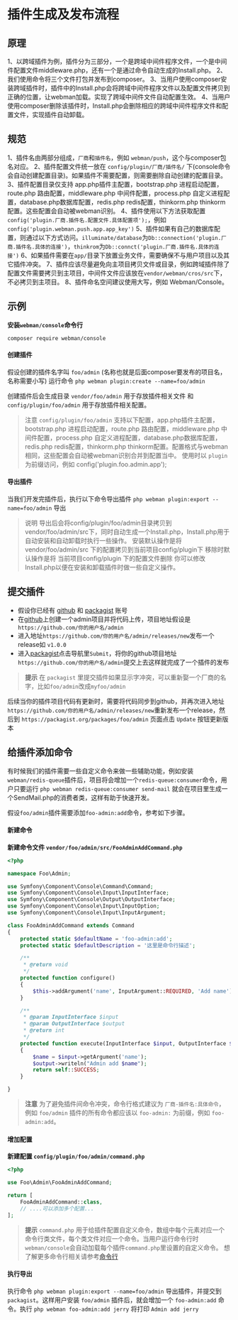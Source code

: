 # 插件生成及发布流程

## 原理
1、以跨域插件为例，插件分为三部分，一个是跨域中间件程序文件，一个是中间件配置文件middleware.php，还有一个是通过命令自动生成的Install.php。
2、我们使用命令将三个文件打包并发布到composer。
3、当用户使用composer安装跨域插件时，插件中的Install.php会将跨域中间件程序文件以及配置文件拷贝到正确的位置，让webman加载。实现了跨域中间件文件自动配置生效。
4、当用户使用composer删除该插件时，Install.php会删除相应的跨域中间件程序文件和配置文件，实现插件自动卸载。

## 规范
1、插件名由两部分组成，`厂商`和`插件名`，例如 `webman/push`，这个与composer包名对应。
2、插件配置文件统一放在 `config/plugin/厂商/插件名/` 下(console命令会自动创建配置目录)。如果插件不需要配置，则需要删除自动创建的配置目录。
3、插件配置目录仅支持 app.php插件主配置，bootstrap.php 进程启动配置，route.php 路由配置，middleware.php 中间件配置，process.php 自定义进程配置，database.php数据库配置，redis.php redis配置，thinkorm.php thinkorm配置。这些配置会自动被webman识别。
4、插件使用以下方法获取配置`config('plugin.厂商.插件名.配置文件.具体配置项');`，例如`config('plugin.webman.push.app.app_key')`
5、插件如果有自己的数据库配置，则通过以下方式访问。`illuminate/database`为`Db::connection('plugin.厂商.插件名.具体的连接')`，`thinkrom`为`Db::connct('plugin.厂商.插件名.具体的连接')`
6、如果插件需要在`app/`目录下放置业务文件，需要确保不与用户项目以及其它插件冲突。
7、插件应该尽量避免向主项目拷贝文件或目录，例如跨域插件除了配置文件需要拷贝到主项目，中间件文件应该放在`vendor/webman/cros/src`下，不必拷贝到主项目。
8、插件命名空间建议使用大写，例如 Webman/Console。

## 示例

**安装`webman/console`命令行**

`composer require webman/console`

#### 创建插件

假设创建的插件名字叫 `foo/admin` (名称也就是后面composer要发布的项目名，名称需要小写)
运行命令
`php webman plugin:create --name=foo/admin`

创建插件后会生成目录 `vendor/foo/admin` 用于存放插件相关文件 和 `config/plugin/foo/admin` 用于存放插件相关配置。

> 注意
> `config/plugin/foo/admin` 支持以下配置，app.php插件主配置，bootstrap.php 进程启动配置，route.php 路由配置，middleware.php 中间件配置，process.php 自定义进程配置，database.php数据库配置，redis.php redis配置，thinkorm.php thinkorm配置。配置格式与webman相同，这些配置会自动被webman识别合并到配置当中。
使用时以 `plugin` 为前缀访问，例如 config('plugin.foo.admin.app');


#### 导出插件

当我们开发完插件后，执行以下命令导出插件
`php webman plugin:export --name=foo/admin`
导出

> 说明
> 导出后会将config/plugin/foo/admin目录拷贝到vendor/foo/admin/src下，同时自动生成一个Install.php，Install.php用于自动安装和自动卸载时执行一些操作。
> 安装默认操作是将 vendor/foo/admin/src 下的配置拷贝到当前项目config/plugin下
> 移除时默认操作是将 当前项目config/plugin 下的配置文件删除
> 你可以修改Install.php以便在安装和卸载插件时做一些自定义操作。

## 提交插件
* 假设你已经有 [github](https://github.com) 和 [packagist](https://packagist.org) 账号
* 在[github](https://github.com)上创建一个admin项目并将代码上传，项目地址假设是 `https://github.com/你的用户名/admin`
* 进入地址`https://github.com/你的用户名/admin/releases/new`发布一个release如 `v1.0.0`
* 进入[packagist](https://packagist.org)点击导航里`Submit`，将你的github项目地址`https://github.com/你的用户名/admin`提交上去这样就完成了一个插件的发布

> **提示**
> 在 `packagist` 里提交插件如果显示字冲突，可以重新娶一个厂商的名字，比如`foo/admin`改成`myfoo/admin`

后续当你的插件项目代码有更新时，需要将代码同步到github，并再次进入地址`https://github.com/你的用户名/admin/releases/new`重新发布一个release，然后到 `https://packagist.org/packages/foo/admin` 页面点击 `Update` 按钮更新版本

## 给插件添加命令
有时候我们的插件需要一些自定义命令来做一些辅助功能，例如安装 `webman/redis-queue`插件后，项目将会增加一个`redis-queue:consumer`命令，用户只要运行 `php webman redis-queue:consumer send-mail` 就会在项目里生成一个SendMail.php的消费者类，这样有助于快速开发。

假设`foo/admin`插件需要添加`foo-admin:add`命令，参考如下步骤。 

#### 新建命令

**新建命令文件 `vendor/foo/admin/src/FooAdminAddCommand.php`**

```php
<?php

namespace Foo\Admin;

use Symfony\Component\Console\Command\Command;
use Symfony\Component\Console\Input\InputInterface;
use Symfony\Component\Console\Output\OutputInterface;
use Symfony\Component\Console\Input\InputOption;
use Symfony\Component\Console\Input\InputArgument;

class FooAdminAddCommand extends Command
{
    protected static $defaultName = 'foo-admin:add';
    protected static $defaultDescription = '这里是命令行描述';

    /**
     * @return void
     */
    protected function configure()
    {
        $this->addArgument('name', InputArgument::REQUIRED, 'Add name');
    }

    /**
     * @param InputInterface $input
     * @param OutputInterface $output
     * @return int
     */
    protected function execute(InputInterface $input, OutputInterface $output)
    {
        $name = $input->getArgument('name');
        $output->writeln("Admin add $name");
        return self::SUCCESS;
    }

}
```

> **注意**
> 为了避免插件间命令冲突，命令行格式建议为 `厂商-插件名:具体命令`，例如 `foo/admin` 插件的所有命令都应该以 `foo-admin:` 为前缀，例如 `foo-admin:add`。

#### 增加配置
**新建配置 `config/plugin/foo/admin/command.php`**
```php
<?php

use Foo\Admin\FooAdminAddCommand;

return [
    FooAdminAddCommand::class,
    // ....可以添加多个配置...
];
```

> **提示**
> `command.php` 用于给插件配置自定义命令，数组中每个元素对应一个命令行类文件，每个类文件对应一个命令。当用户运行命令行时`webman/console`会自动加载每个插件`command.php`里设置的自定义命令。 想了解更多命令行相关请参考[命令行](console.md)

#### 执行导出
执行命令 `php webman plugin:export --name=foo/admin` 导出插件，并提交到`packagist`。这样用户安装 `foo/admin` 插件后，就会增加一个 `foo-admin:add` 命令。执行 `php webman foo-admin:add jerry` 将打印 `Admin add jerry`
